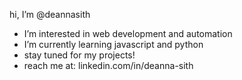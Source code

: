 hi, I’m @deannasith
- I’m interested in web development and automation
- I’m currently learning javascript and python
- stay tuned for my projects!
- reach me at: linkedin.com/in/deanna-sith
